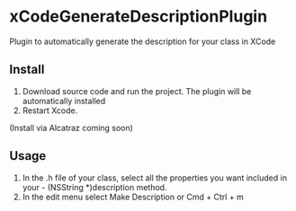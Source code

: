 # xCodeGenerateDescriptionPlugin
Plugin to automatically generate the description for your class in XCode

## Install
1. Download source code and run the project. The plugin will be automatically installed
2. Restart Xcode.

(Install via Alcatraz coming soon)

## Usage
1. In the .h file of your class, select all the properties you want included in your - (NSString *)description method. 
2. In the edit menu select Make Description or Cmd + Ctrl + m

